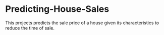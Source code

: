 # Predicting-House-Sales
This projects predicts the sale price of a house given its characteristics to reduce the time of sale.

